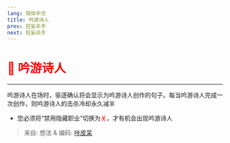 ```yaml
---
lang: 简体中文
title: 吟游诗人
prev: 狂妄杀手
next: 狂妄杀手
---
```


# <font color=red>🎻 <b>吟游诗人</b></font> <Badge text="Hidden" type="tip" vertical="middle"/>

***

吟游诗人在场时，驱逐确认将会显示为吟游诗人创作的句子。每当吟游诗人完成一次创作，则吟游诗人的击杀冷却永久减半

- 您必须将“禁用隐藏职业”切换为<font color=red>关</font>，才有机会出现吟游诗人

> 来自: 想法 & 编码: [咔皮呆](https://github.com/KARPED1EM)
